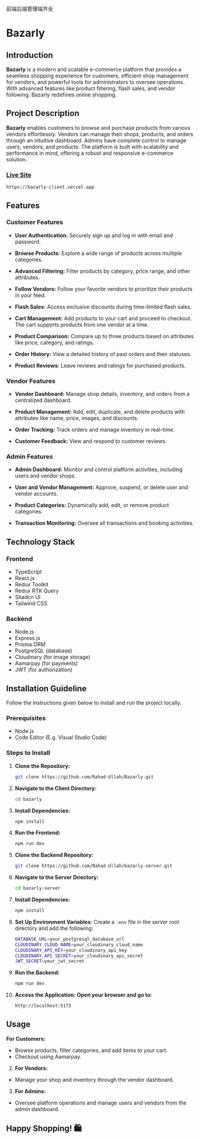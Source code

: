 前端后端管理端齐全


# Bazarly

## Introduction

**Bazarly** is a modern and scalable e-commerce platform that provides a seamless shopping experience for customers, efficient shop management for vendors, and powerful tools for administrators to oversee operations. With advanced features like product filtering, flash sales, and vendor following. Bazarly redefines online shopping.

## Project Description

**Bazarly** enables customers to browse and purchase products from various vendors effortlessly. Vendors can manage their shops, products, and orders through an intuitive dashboard. Admins have complete control to manage users, vendors, and products. The platform is built with scalability and performance in mind, offering a robust and responsive e-commerce solution.

### [Live Site](https://bazarly-client.vercel.app)

```base
https://bazarly-client.vercel.app
```

## Features

### Customer Features

- **User Authentication:**
  Securely sign up and log in with email and password.

- **Browse Products:** Explore a wide range of products across    multiple categories.

- **Advanced Filtering:** Filter products by category, price range, and other attributes.

- **Follow Vendors:** Follow your favorite vendors to prioritize their products in your feed.

- **Flash Sales:** Access exclusive discounts during time-limited flash sales.

- **Cart Management:** Add products to your cart and proceed to checkout. The cart supports products from one vendor at a time.

- **Product Comparison:** Compare up to three products based on attributes like price, category, and ratings.

- **Order History:** View a detailed history of past orders and their statuses.

- **Product Reviews:** Leave reviews and ratings for purchased products.

### Vendor Features

- **Vendor Dashboard:** Manage shop details, inventory, and orders from a centralized dashboard.

- **Product Management:** Add, edit, duplicate, and delete products with attributes like name, price, images, and discounts.

- **Order Tracking:** Track orders and manage inventory in real-time.

- **Customer Feedback:** View and respond to customer reviews.

### Admin Features

- **Admin Dashboard:** Monitor and control platform activities, including users and vendor shops.

- **User and Vendor Management:** Approve, suspend, or delete user and vendor accounts.

- **Product Categories:** Dynamically add, edit, or remove product categories.

- **Transaction Monitoring:** Oversee all transactions and booking activities.


## Technology Stack

### Frontend

- TypeScript
- React.js
- Redux Toolkit
- Redux RTK Query
- Shadcn UI
- Tailwind CSS

### Backend

- Node.js
- Express.js
- Prisma ORM
- PostgreSQL (database)
- Cloudinary (for image storage)
- Aamarpay (for payments)
- JWT (for authorization)

## Installation Guideline

Follow the instructions given below to install and run the project locally.

### Prerequisites

- Node.js
- Code Editor (E.g. Visual Studio Code)

### Steps to Install

1. **Clone the Repository:**

   ```bash
   git clone https://github.com/Rahad-Ullah/Bazarly.git
   ```

2. **Navigate to the Client Directory:**
    ```bash
    cd bazarly
    ```
   
3. **Install Dependencies:**

   ```bash
   npm install
   ```

4. **Run the Frontend:**

   ```bash
   npm run dev
   ```
5. **Clone the Backend Repository:**
  
    ```bash
    git clone https://github.com/Rahad-Ullah/bazarly-server.git
    ```
6. **Navigate to the Server Directory:**

    ```bash
    cd bazarly-server
    ```
7. **Install Dependencies:**

    ```bash
    npm install
    ```

8. **Set Up Environment Variables:** Create a `.env` file in the server root directory and add the following:

    ```bash
    DATABASE_URL=your_postgresql_database_url
    CLOUDINARY_CLOUD_NAME=your_cloudinary_cloud_name
    CLOUDINARY_API_KEY=your_cloudinary_api_key
    CLOUDINARY_API_SECRET=your_cloudinary_api_secret
    JWT_SECRET=your_jwt_secret
    ```

9. **Run the Backend:**

    ```bash
    npm run dev
    ```

10. **Access the Application: Open your browser and go to:**

    ```bash
    http://localhost:5173
    ```

## Usage

 **For Customers:**
  - Browse products, filter categories, and add items to your cart.
  - Checkout using Aamarpay.

2. **For Vendors:**
  - Manage your shop and inventory through the vendor dashboard.

3. **For Admins:**
  - Oversee platform operations and manage users and vendors from the admin dashboard.

## Happy Shopping! 🛍️
